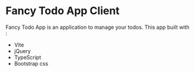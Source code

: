 # Fancy Todo App Client

Fancy Todo App is an application to manage your todos. This app built with :
- Vite
- jQuery
- TypeScript
- Bootstrap css
